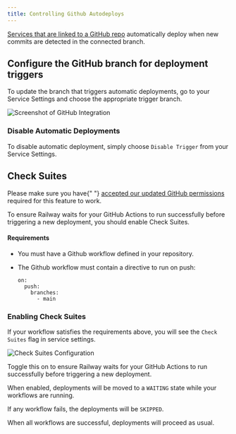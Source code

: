 ```yaml
---
title: Controlling Github Autodeploys
---
```


[Services that are linked to a GitHub repo](/guides/services#deploying-from-a-github-repo) automatically deploy when new commits are detected in the connected branch.

## Configure the GitHub branch for deployment triggers

To update the branch that triggers automatic deployments, go to your Service Settings and choose the appropriate trigger branch.

<Image
src="https://res.cloudinary.com/railway/image/upload/v1699395694/docs/deployTrigger_tuxk5l.png"
alt="Screenshot of GitHub Integration"
layout="responsive"
width={1103} height={523} quality={80} />

### Disable Automatic Deployments

To disable automatic deployment, simply choose `Disable Trigger` from your Service Settings.

## Check Suites

<Banner variant="info">
  Please make sure you have{" "}
  <a href="https://github.com/settings/installations" target="_blank">accepted our updated GitHub permissions</a>
  required for this feature to work.
</Banner>


To ensure Railway waits for your GitHub Actions to run successfully before triggering a new deployment, you should enable Check Suites.

#### Requirements

- You must have a Github workflow defined in your repository.  
- The Github workflow must contain a directive to run on push: 

    ```plaintext
    on:
      push:
        branches:
          - main
    ```
### Enabling Check Suites

If your workflow satisfies the requirements above, you will see the `Check Suites` flag in service settings.

<Image src="https://res.cloudinary.com/railway/image/upload/v1671003153/docs/check-suites.png" alt="Check Suites Configuration" layout="responsive" width={1340} height={392} quality={80} />

Toggle this on to ensure Railway waits for your GitHub Actions to run successfully before triggering a new deployment.

When enabled, deployments will be moved to a `WAITING` state while your workflows are running. 

If any workflow fails, the deployments will be `SKIPPED`. 

When all workflows are successful, deployments will proceed as usual.